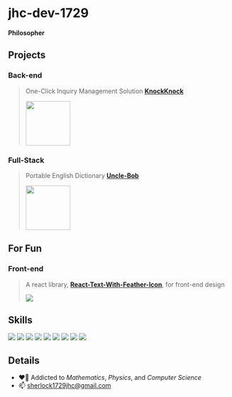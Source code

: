 # jhc-dev-1729
**Philosopher**

## Projects

### Back-end
> One-Click Inquiry Management Solution [**KnockKnock**](https://knockknock.support)
>
> <img src="https://drive.google.com/thumbnail?id=10ar2dFRCItGN3BwU9rDVW173ANT4hUOL" width="100"></img>

### Full-Stack
> Portable English Dictionary [**Uncle-Bob**](https://dictionary.unclebob.dev/)
>
> <img src="https://drive.google.com/thumbnail?id=1z2PddRSFbxcsdgunKbkEJsUd7K7ON3IH" width="100"></img>

## For Fun

### Front-end
> A react library, [**React-Text-With-Feather-Icon**](https://github.com/jhc-dev-1729/react-text-with-feather-icon), for front-end design
>
> <img src="https://drive.google.com/thumbnail?id=19zriShCmEic67SOlDT2kQGb4SoVTfS_z"></img>

## Skills

<img src="https://img.shields.io/badge/C-A8B9CC?style=for-the-badge&logo=c&logoColor=black"> <img src="https://img.shields.io/badge/Python-3776AB?style=for-the-badge&logo=Python&logoColor=white">
<img src="https://img.shields.io/badge/Javascript-F7DF1E?style=for-the-badge&logo=Javascript&logoColor=black">
<img src="https://img.shields.io/badge/Typescript-3178C6?style=for-the-badge&logo=Typescript&logoColor=white">
<img src="https://img.shields.io/badge/Html5-E34F26?style=for-the-badge&logo=Html5&logoColor=white">
<img src="https://img.shields.io/badge/Css3-1572B6?style=for-the-badge&logo=Css3&logoColor=white">
<img src="https://img.shields.io/badge/NestJs-E0234E?style=for-the-badge&logo=NestJs&logoColor=white">
<img src="https://img.shields.io/badge/Next.Js-000000?style=for-the-badge&logo=Next.Js&logoColor=white">
<img src="https://img.shields.io/badge/MariaDB-003545?style=for-the-badge&logo=MariaDB&logoColor=white">

## Details
- ❤️‍🔥 Addicted to *Mathematics*, *Physics*, and *Computer Science*
- 📫 sherlock1729jhc@gmail.com
